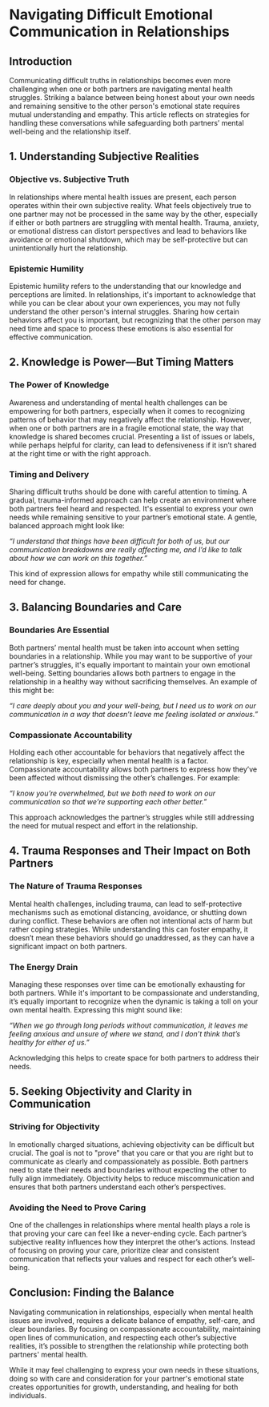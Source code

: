 # Navigating Difficult Emotional Communication in Relationships

## Introduction
Communicating difficult truths in relationships becomes even more challenging when one or both partners are navigating mental health struggles. Striking a balance between being honest about your own needs and remaining sensitive to the other person's emotional state requires mutual understanding and empathy. This article reflects on strategies for handling these conversations while safeguarding both partners’ mental well-being and the relationship itself.

## 1. Understanding Subjective Realities

### Objective vs. Subjective Truth
In relationships where mental health issues are present, each person operates within their own subjective reality. What feels objectively true to one partner may not be processed in the same way by the other, especially if either or both partners are struggling with mental health. Trauma, anxiety, or emotional distress can distort perspectives and lead to behaviors like avoidance or emotional shutdown, which may be self-protective but can unintentionally hurt the relationship.

### Epistemic Humility
Epistemic humility refers to the understanding that our knowledge and perceptions are limited. In relationships, it's important to acknowledge that while you can be clear about your own experiences, you may not fully understand the other person's internal struggles. Sharing how certain behaviors affect you is important, but recognizing that the other person may need time and space to process these emotions is also essential for effective communication.

## 2. Knowledge is Power—But Timing Matters

### The Power of Knowledge
Awareness and understanding of mental health challenges can be empowering for both partners, especially when it comes to recognizing patterns of behavior that may negatively affect the relationship. However, when one or both partners are in a fragile emotional state, the way that knowledge is shared becomes crucial. Presenting a list of issues or labels, while perhaps helpful for clarity, can lead to defensiveness if it isn’t shared at the right time or with the right approach.

### Timing and Delivery
Sharing difficult truths should be done with careful attention to timing. A gradual, trauma-informed approach can help create an environment where both partners feel heard and respected. It's essential to express your own needs while remaining sensitive to your partner’s emotional state. A gentle, balanced approach might look like:

*“I understand that things have been difficult for both of us, but our communication breakdowns are really affecting me, and I’d like to talk about how we can work on this together.”*

This kind of expression allows for empathy while still communicating the need for change.

## 3. Balancing Boundaries and Care

### Boundaries Are Essential
Both partners’ mental health must be taken into account when setting boundaries in a relationship. While you may want to be supportive of your partner’s struggles, it's equally important to maintain your own emotional well-being. Setting boundaries allows both partners to engage in the relationship in a healthy way without sacrificing themselves. An example of this might be:

*“I care deeply about you and your well-being, but I need us to work on our communication in a way that doesn’t leave me feeling isolated or anxious.”*

### Compassionate Accountability
Holding each other accountable for behaviors that negatively affect the relationship is key, especially when mental health is a factor. Compassionate accountability allows both partners to express how they’ve been affected without dismissing the other’s challenges. For example:

*“I know you’re overwhelmed, but we both need to work on our communication so that we’re supporting each other better.”*

This approach acknowledges the partner’s struggles while still addressing the need for mutual respect and effort in the relationship.

## 4. Trauma Responses and Their Impact on Both Partners

### The Nature of Trauma Responses
Mental health challenges, including trauma, can lead to self-protective mechanisms such as emotional distancing, avoidance, or shutting down during conflict. These behaviors are often not intentional acts of harm but rather coping strategies. While understanding this can foster empathy, it doesn’t mean these behaviors should go unaddressed, as they can have a significant impact on both partners.

### The Energy Drain
Managing these responses over time can be emotionally exhausting for both partners. While it's important to be compassionate and understanding, it’s equally important to recognize when the dynamic is taking a toll on your own mental health. Expressing this might sound like:

*“When we go through long periods without communication, it leaves me feeling anxious and unsure of where we stand, and I don’t think that’s healthy for either of us.”*

Acknowledging this helps to create space for both partners to address their needs.

## 5. Seeking Objectivity and Clarity in Communication

### Striving for Objectivity
In emotionally charged situations, achieving objectivity can be difficult but crucial. The goal is not to "prove" that you care or that you are right but to communicate as clearly and compassionately as possible. Both partners need to state their needs and boundaries without expecting the other to fully align immediately. Objectivity helps to reduce miscommunication and ensures that both partners understand each other’s perspectives.

### Avoiding the Need to Prove Caring
One of the challenges in relationships where mental health plays a role is that proving your care can feel like a never-ending cycle. Each partner’s subjective reality influences how they interpret the other’s actions. Instead of focusing on proving your care, prioritize clear and consistent communication that reflects your values and respect for each other’s well-being.

## Conclusion: Finding the Balance
Navigating communication in relationships, especially when mental health issues are involved, requires a delicate balance of empathy, self-care, and clear boundaries. By focusing on compassionate accountability, maintaining open lines of communication, and respecting each other’s subjective realities, it’s possible to strengthen the relationship while protecting both partners' mental health.

While it may feel challenging to express your own needs in these situations, doing so with care and consideration for your partner's emotional state creates opportunities for growth, understanding, and healing for both individuals.